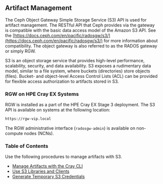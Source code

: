 ## Artifact Management

The Ceph Object Gateway Simple Storage Service \(S3\) API is used for artifact management. The RESTful API that Ceph provides via the gateway is compatible with the basic data access model of the Amazon S3 API. See the [https://docs.ceph.com/en/pacific/radosgw/s3/](https://docs.ceph.com/en/pacific/radosgw/s3/) for more information about compatibility. The object gateway is also referred to as the RADOS gateway or simply RGW.

S3 is an object storage service that provides high-level performance, scalability, security, and data availability. S3 exposes a rudimentary data model, similar to a file system, where buckets \(directories\) store objects \(files\). Bucket- and object-level Access Control Lists \(ACL\) can be provided for flexible access authorization to artifacts stored in S3.

### RGW on HPE Cray EX Systems

RGW is installed as a part of the HPE Cray EX Stage 3 deployment. The S3 API is available on systems at the following location:

```bash
https://rgw-vip.local
```

The RGW administrative interface \(`radosgw-admin`\) is available on non-compute nodes \(NCNs\).


### Table of Contents

Use the following procedures to manage artifacts with S3.

- [Manage Artifacts with the Cray CLI](Manage_Artifacts_with_the_Cray_CLI.md)
- [Use S3 Libraries and Clients](Use_S3_Libraries_and_Clients.md)
- [Generate Temporary S3 Credentials](Generate_Temporary_S3_Credentials.md)